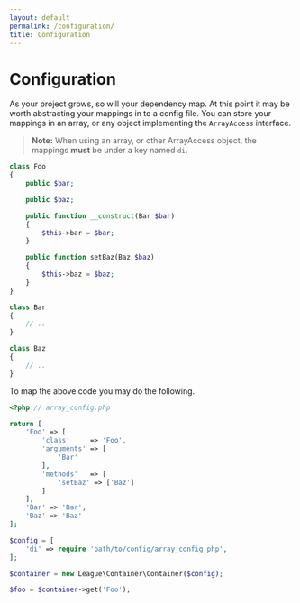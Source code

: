```yaml
---
layout: default
permalink: /configuration/
title: Configuration
---
```


# Configuration

As your project grows, so will your dependency map. At this point it may be worth abstracting your mappings in to a config file. You can store your mappings in an array, or any object implementing the `ArrayAccess` interface.

> **Note:** When using an array, or other ArrayAccess object, the mappings **must** be under a key named `di`.

~~~ php
class Foo
{
    public $bar;

    public $baz;

    public function __construct(Bar $bar)
    {
        $this->bar = $bar;
    }

    public function setBaz(Baz $baz)
    {
        $this->baz = $baz;
    }
}

class Bar
{
    // ..
}

class Baz
{
    // ..
}
~~~

To map the above code you may do the following.

~~~ php
<?php // array_config.php

return [
    'Foo' => [
        'class'     => 'Foo',
        'arguments' => [
            'Bar'
        ],
        'methods'   => [
            'setBaz' => ['Baz']
        ]
    ],
    'Bar' => 'Bar',
    'Baz' => 'Baz'
];
~~~

~~~ php
$config = [
    'di' => require 'path/to/config/array_config.php',
];

$container = new League\Container\Container($config);

$foo = $container->get('Foo');
~~~
